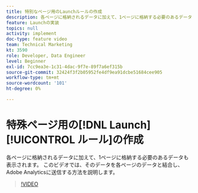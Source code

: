 ```yaml
---
title: 特別なページ用のLaunchルールの作成
description: 各ページに格納されるデータに加えて、1ページに格納する必要のあるデータも表示されます。 このビデオでは、そのデータを各ページのデータと結合し、Adobe Analyticsに送信する方法を説明します。
feature: Launchの実装
topics: null
activity: implement
doc-type: feature video
team: Technical Marketing
kt: 3590
role: Developer, Data Engineer
level: Beginner
exl-id: 7cc9ea3e-1c31-4dac-9f7e-89f7a6ef315b
source-git-commit: 32424f3f2b05952fe4df9ea91dcbe51684cee905
workflow-type: tm+mt
source-wordcount: '101'
ht-degree: 0%

---
```


# 特殊ページ用の[!DNL Launch] [!UICONTROL ルール]の作成

各ページに格納されるデータに加えて、1ページに格納する必要のあるデータも表示されます。 このビデオでは、そのデータを各ページのデータと結合し、Adobe Analyticsに送信する方法を説明します。

>[!VIDEO](https://video.tv.adobe.com/v/28770/?quality=12)
